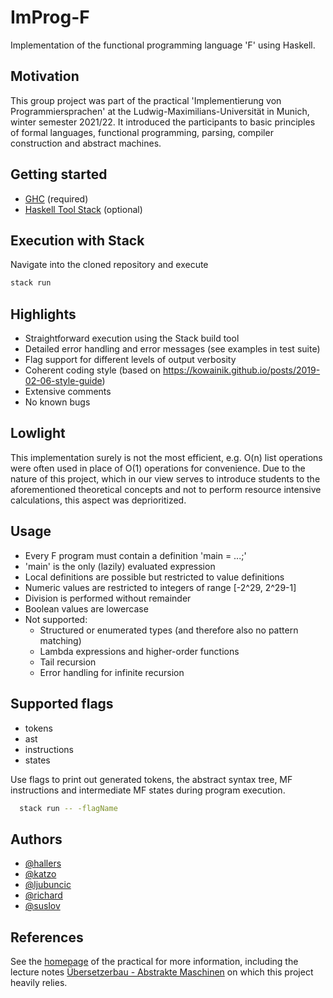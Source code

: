 # ImProg-F

Implementation of the functional programming language 'F' using Haskell. 


## Motivation

This group project was part of the practical 'Implementierung von Programmiersprachen' at the Ludwig-Maximilians-Universität in Munich, winter semester 2021/22. It introduced the participants to basic principles of formal languages, functional programming, parsing, compiler construction and abstract machines.


##  Getting started

- [GHC](https://www.haskell.org/downloads/) (required)
- [Haskell Tool Stack](https://docs.haskellstack.org/en/stable/README/) (optional)


## Execution with Stack

Navigate into the cloned repository and execute
```bash
stack run
```


## Highlights

- Straightforward execution using the Stack build tool
- Detailed error handling and error messages (see examples in test suite)
- Flag support for different levels of output verbosity
- Coherent coding style (based on https://kowainik.github.io/posts/2019-02-06-style-guide)
- Extensive comments
- No known bugs


## Lowlight

This implementation surely is not the most efficient, e.g. O(n) list operations were often used in place of O(1) operations for convenience. 
Due to the nature of this project, which in our view serves to introduce students to the aforementioned theoretical concepts and not to perform resource intensive calculations, this aspect was deprioritized.


## Usage

- Every F program must contain a definition 'main = ...;'
- 'main' is the only (lazily) evaluated expression
- Local definitions are possible but restricted to value definitions
- Numeric values are restricted to integers of range [-2^29, 2^29-1]
- Division is performed without remainder
- Boolean values are lowercase
- Not supported:
  - Structured or enumerated types (and therefore also no pattern matching)
  - Lambda expressions and higher-order functions
  - Tail recursion
  - Error handling for infinite recursion



## Supported flags

- tokens
- ast
- instructions
- states

Use flags to print out generated tokens, the abstract syntax tree, 
MF instructions and intermediate MF states during program execution.

```bash
  stack run -- -flagName
```


## Authors

- [@hallers](https://gitlab2.cip.ifi.lmu.de/hallers)
- [@katzo](https://gitlab2.cip.ifi.lmu.de/katzo)
- [@ljubuncic](https://gitlab2.cip.ifi.lmu.de/ljubuncic)
- [@richard](https://gitlab2.cip.ifi.lmu.de/richard)
- [@suslov](https://gitlab2.cip.ifi.lmu.de/suslov)


## References

See the [homepage](https://uni2work.ifi.lmu.de/course/W21/IfI/ImProg) of the practical for more information, including the lecture notes 
[Übersetzerbau - Abstrakte Maschinen](https://uni2work.ifi.lmu.de/course/W21/IfI/ImProg/file/Skript/download/bry-eisinger-uebersaetzerbau--2004.pdf) on which this project heavily relies.
